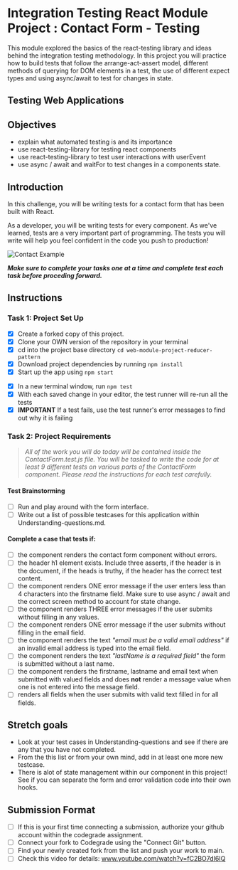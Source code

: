 # Integration Testing React Module Project : Contact Form - Testing

This module explored the basics of the react-testing library and ideas behind
the integration testing methodology. In this project you will practice how to
build tests that follow the arrange-act-assert model, different methods of
querying for DOM elements in a test, the use of different expect types and using
async/await to test for changes in state.

## Testing Web Applications

## Objectives

- explain what automated testing is and its importance
- use react-testing-library for testing react components
- use react-testing-library to test user interactions with userEvent
- use async / await and waitFor to test changes in a components state.

## Introduction

In this challenge, you will be writing tests for a contact form that has been
built with React.

As a developer, you will be writing tests for every component. As we've learned,
tests are a very important part of programming. The tests you will write will
help you feel confident in the code you push to production!

![Contact Example](project-goals.gif)

**_Make sure to complete your tasks one at a time and complete test each task
before proceding forward._**

## Instructions

### Task 1: Project Set Up

- [x] Create a forked copy of this project.
- [x] Clone your OWN version of the repository in your terminal
- [x] cd into the project base directory `cd web-module-project-reducer-pattern`
- [x] Download project dependencies by running `npm install`
- [x] Start up the app using `npm start`

* [x] In a new terminal window, run `npm test`
* [x] With each saved change in your editor, the test runner will re-run all the
      tests
* [x] **IMPORTANT** If a test fails, use the test runner's error messages to
      find out why it is failing

### Task 2: Project Requirements

> _All of the work you will do today will be contained inside the
> ContactForm.test.js file. You will be tasked to write the code for at least 9
> different tests on various parts of the ContactForm component. Please read the
> instructions for each test carefully._

#### Test Brainstorming

- [ ] Run and play around with the form interface.
- [ ] Write out a list of possible testcases for this application within
      Understanding-questions.md.

#### Complete a case that tests if:

- [ ] the component renders the contact form component without errors.
- [ ] the header h1 element exists. Include three asserts, if the header is in
      the document, if the heads is truthy, if the header has the correct test
      content.
- [ ] the component renders ONE error message if the user enters less than 4
      characters into the firstname field. Make sure to use async / await and
      the correct screen method to account for state change.
- [ ] the component renders THREE error messages if the user submits without
      filling in any values.
- [ ] the component renders ONE error message if the user submits without
      filling in the email field.
- [ ] the component renders the text _"email must be a valid email address"_ if
      an invalid email address is typed into the email field.
- [ ] the component renders the text _"lastName is a required field"_ the form
      is submitted without a last name.
- [ ] the component renders the firstname, lastname and email text when
      submitted with valued fields and does **not** render a message value when
      one is not entered into the message field.
- [ ] renders all fields when the user submits with valid text filled in for all
      fields.

## Stretch goals

- Look at your test cases in Understanding-questions and see if there are any
  that you have not completed.
- From the this list or from your own mind, add in at least one more new
  testcase.
- There is alot of state management within our component in this project! See if
  you can separate the form and error validation code into their own hooks.

## Submission Format

- [ ] If this is your first time connecting a submission, authorize your github
      account within the codegrade assignment.
- [ ] Connect your fork to Codegrade using the "Connect Git" button.
- [ ] Find your newly created fork from the list and push your work to main.
- [ ] Check this video for details: www.youtube.com/watch?v=fC2BO7dI6IQ
